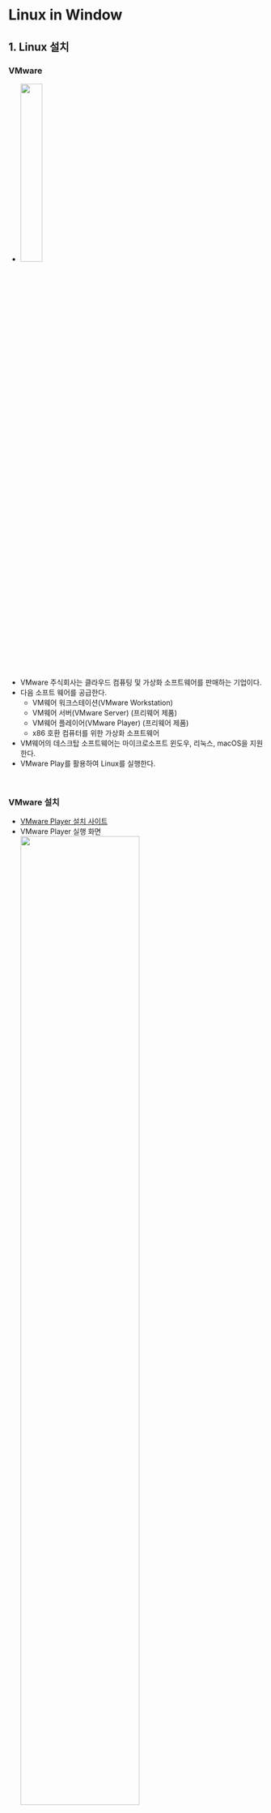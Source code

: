 # Linux in Window

## 1. Linux 설치

### VMware

- <img src="https://user-images.githubusercontent.com/66783849/190838258-9c73c73f-7660-45ae-b48f-64032e1f45f1.png" width="30%">
- VMware 주식회사는 클라우드 컴퓨팅 및 가상화 소프트웨어를 판매하는 기업이다.
- 다음 소프트 웨어를 공급한다.
  - VM웨어 워크스테이션(VMware Workstation)
  - VM웨어 서버(VMware Server) (프리웨어 제품)
  - VM웨어 플레이어(VMware Player) (프리웨어 제품)
  - x86 호환 컴퓨터를 위한 가상화 소프트웨어
- VM웨어의 데스크탑 소프트웨어는 마이크로소프트 윈도우, 리눅스, macOS을 지원한다.
- VMware Play를 활용하여 Linux를 실행한다.

<br>

### VMware 설치

- [VMware Player 설치 사이트](https://www.vmware.com/kr/products/workstation-player/workstation-player-evaluation.html)
- VMware Player 실행 화면  
  <img src="https://user-images.githubusercontent.com/66783849/190838635-11f3e829-4525-4235-98e7-978f33c8840b.png" width="70%">
- 기본적으로 재공되는 linux.ios들이 존재한다.

<br>

### Ubuntu 설치

<img src="https://user-images.githubusercontent.com/66783849/190838997-93244cf5-1daa-4a49-b1cb-275fd8628110.png" width="30%">

- Linux는 다양한 배포판이 존재한다.
  - 리눅스 베포판이란, 리눅스에서 작동하는 여러 종류의 프로그램을 꾸러미 하나로 모아놓은 것을 말한다.
  - Red Hat, CentOS, Debian, Fedora, Linux Mint, ubuntu 등등이 있다.
    - Utuntu : GNU/Linux를 근간으로 하여 사용자 편의성에 초점을 맞춰 개발된다.
    - RedHat Linux : 전 세계 Linux시장의 70~80%를 점유하고 있다.
      - CentOS Linux는 RedHat의 RHEL버전의 클론 버전으로, 무료 배포본이다.
- Ubuntu를 설치받아 VMware Player로 실행한다.
- [Ubuntu 설치 사이트](https://ubuntu.com/desktop) > Download Ubuntu > Download 를 선택하여 iso를 다운받는다.

<br><br>

## 2. VMware Player - Linux Ubuntu 실행

- VMware Player > Create a New Virtual Machine > Installer disc image file (iso): > [Browser...] 버튼 선택 > 설치한 ubuntu.iso 선택 > [Next>] > 이름 및 비밀번호 작성 > [Next>] > Machine 이름 및 경로 지정 > [Next>] > 저장공간 부여 (본인 16GB로 설정) > Setting 확인 후 [Finish]
- 지정한 Machine 이름의 Player 선택 후 Play한다.  
  <img src="https://user-images.githubusercontent.com/66783849/190839290-2ae6c52e-0760-49bc-a7a1-0dc2e38cd826.png" width="70%">
- Ubuntu가 실행이 되고, 요구하는 사항을 전부 입력하면 완료된다.  
- 설치된 Ubuntu > 메뉴 > Terminal앱을 실행하여 Terminal 창을 연다.  
  <img src="https://user-images.githubusercontent.com/66783849/190839639-86dab1b1-a015-49b0-a195-ea76f7e03170.png" width="49%"> <img src="https://user-images.githubusercontent.com/66783849/190839671-5b860f73-c6fa-4d52-bb8a-444d74e1e906.png" width="49%">

<br><br>


## 3. Linux 명령어

- 기초 명령어
  - touch : 0바이트 파일 생성, 파일의 날짜와 시간을 수정한다.
  - vi : 명령을 이용한 file 생성한다.
  - ls : 현재 위치의 파일 목록 조회
  - cd :디렉터리 이동 (Change directory)
  - pwd : 현재 작업 디렉토리의 경로를 보여준다. (print working directory)
  - mkdir : 디렉터리 생성한다. (Make Dirctory)
  - rmdir : 디렉토리를 지운다. (Remove directory)
  - rm : 파일을 삭제한다. (-r로 디렉터리 삭제) (Remove)
  - cat (Catenate) : 파일의 내용을 화면에 출력, 리다이렉션 기호('>')를 사용하여 새로운 파일 생성
  - cp : 파일 및 디렉터리를 복사한다. (Copy)
  - mv : 파일 또는 디렉터리의 이름을 바꾸거나 위치를 이동한다. (Move)
- 기타 명령어
  - 파일
    - file : 파일의 종류를 알아본다.
  - 명령
    - which : 명령어의 위치나 alias를 보여준다. 예) which ls -> /bin/ls
    - whereis : 명령어의 소스, 실행 파일, 메뉴얼 페이지등의 위피를 알려준다.
    - man : 로컬 시스템상에서 여러 참고 문서들을 이용하여 특정 명령이나 자원들의 메뉴얼 출력명령 (man -f ls : ls 요약 설명)
    - whatis : man page의 이름과 개요를 보여주는 명령어로, "man -f"와 같다.
    - apropos : whatis DB를 검색하여 검색하는 명령어와 관련이 있는 명령어를 간단히 설명과 보여준다.
  - 화면
    - clear : 화면 초기화
  - 문서 보기
    - head : 앞에서 n줄 보여준다.
    - tail : 뒤에서 n줄 보여준다.
    - more, less : 페이지로 문서 보기
    - wc : 텍스트 파일의 행수(-l), 단어수(-w), 문자수(-c)를 알려준다. 가장 긴 라인(-L)
    - umask : 새로운 파일이나 디렉토리 생성 시 기본 허가권 
    - nl : 각 라인에 번호를 붙여 표준출력으로 보여준다.
    - pr : 표준 출력으로 파일을 재구성하거나 쓰기 위한 명령으로 문서 파일을 양식화 하는 도구로 사용된다.
    - tac : 파일의 내용을 맨 아래 줄부터 역순으로 출력하는 명령어이다. cat의 반대버전이다.
  - 사용자
    - passwd : 유저의 페스워드를 변경한다.
    - group : 이용자가 속한 그룹들의 목록을 출력한다.
    - who : 로그인 중인 유저를 표시한다.
    - whoami : 현재의 실제 유저 ID의 유저명만을 표시한다.
    - w : 현재 로그인 중인 유저의 정보를 표시한다.
    - hostname : 현재 설정되어 있는 호스트의 이름을 표시하거나 변경한다.
    - id : 유저의 ID 정보를 표시한다.
    - finger : 유저의 정보(로그인 정보, 실명, 터미널명, 로그인 시각 등)를 표시한다.
  - 부팅
    - dmesg : 부팅시 커널에 출력되는 상태 정보를 볼 수 있도록 하는 프로그램이다.
  - 프로세스
    - ps : 현재 프로세스들의 상태를 PID(process ID)와 RP를 보여준다. 리눅스에서는 사용자, 파일, 프로세스도 번호로 관리할 수 있다. (-u, -l, -e, -f)
    - pstree : 프로세스들의 계층적인 트리구조 형태로 출력한다.
    - kill : 프로세스에 특정한 signal을 보내는 명령이다. 보통 중지시킬 수 없는 프로세스를 종료시킬 때 사용한다.
    - nice : 프로세스의 우선순위를 변경하는 명령이다. 명령으로 NI값을 설정한다.
- 중급 명령어
  - 문서 가공
    - expand : space to tab (expend -t 3 filename)
    - expand : tab to space (unexpend -t 3 filename)
    - fmt : 간단한 문서 포맷도구로 문단의 들여쓰기 중복되는 공백문자 등을 처리할 수 있다. 
    - paste : 여러 파일의 해당 라인을 합친다. (paste, paste -s, paste -d 구분자)
    - split : 하나의 파일을 여러 개의 작은 파일로 분리하는 명령어이다. 

<br>

### 기본 명령어

#### **touch**

- 0바이트 파일 생성, 파일의 날짜와 시간을 수정한다.
- 사용법
  - touch filename : filename의 파일을 생성
  - touch file1 file2 file3 : 파일을 동시에 생성
  - touch -c filename : filename의 시간을 현재시간으로 갱신 (change time)
  - touch -t 202110291608 filename : filename의 시간을 날짜 정보(YYYYMMDDhhmm)로 갱신 (20211029160 => 2021.10.29.16:08)
  - touch -d '2020-09-22 10:45:30' filename : 지정한 시간으로 접근 시간, 수정 시간이 수정되고, 변경시간은 현재 시간으로 수정된다.
  - touch -r oldfile newfile  : newfile의 날짜 정보를 oldfile의 날짜 정보와 동일하게 변경
  - touch -a filename : 현 시간으로 파일의 접근 시간, 변경 시간을 수정한다.
  - touch -m filename : 파일을 생성, 수정시간을 서버 시간으로 갱신
  - touch --help : 해당 명령어의 도움말을 보여주고 실행이 종료한다.
  - touch --version : version 정보를 출력하고 실행이 종료한다.

<br>

#### **vi**

- 명령을 이용한 file 생성한다.
- 기본 사용법
  - 지정한 이름의 파일이 생성되고 vi의 명령모드로 들어간다.
  - 이때 'i'또는 'a'를 누르고 원하는 내용을 입력한다.
  - Esc키를 누르면 다시 명령모드로 복귀한다.
  - “:wq”을 입력하면 파일에 내용이 저장되고 vi가 종료된다.
- 명령모드
  - G : 파일 끝으로 이동
  - dd : 한줄 잘라내기
  - 3dd : 3줄 잘라내기
  - p : 붙여넣기
  - x : 한글자 삭제
  - dw : 단어 삭제
  - u : 실행 취소
  - o : 줄 맨 앞
  - $ : 줄 맨 뒤
- 마지막 행 모드 (ESC > :~~)
  - :w : 저장
  - :q : 종료
  - :wq : 저장 후 종료
  - :set nu : 라인번호
  - :?문자열 : 커서 위치 뒤로 문자열 찾기
  - :/문자열 : 커서 위치 앞으로 문자열 찾기

#### test 텍스트 파일 만들기 실습
- vi test : test 파일 편집기 실행
- i : 내용 편집
- "Hello, World! \엔터 Im Happy" 입력
- ESC : 명령모드
- 첫 번째 줄 커서 이동 후 dd
- 두 번째 줄 커서 이동 후 p
- "I"에 커서를 이동한 후 a를 눌러 "'"를 입력한다.
- 커서를 이동해 x를 눌러 "'m"을 지운다.
- ":wq" : 저장 및 종료
```mermaid
  flowchart TB
  B-- zz -->A_2["vi 종료"]
  A_1["vi 시작"]--->B["명령모드<br>- 커서 이동<br>- 글자/줄 삭제 복사"]
  B -- i, a --> C["입력모드<br>- 입력 내용<br>버퍼로 옮겨져<br>추가/ 삭제"]
  C -- ESC --> B
  B -- : --> D["마지막 행 모드<br>- 저장<br>- 종료"]
  D -- ESC --> B
  D -- w --> D
  D -- q, 4!, w4 --> A_2
  ```

<br>

#### **ls (List segments)**

- ls (List segments) : 현재 위치의 파일 목록 조회
  - ls -l : 파일의 상세정보
  - ls -a : 숨김 파일 표시
  - ls -t : 파일들을 생성시간순(제일 최신 것부터)으로 표시
  - ls -rt : 파일들을 생성시간순(제일 오래된 것부터)으로 표시
  - ls -f : 파일 표시 시 마지막 유형에 나타내는 파일명을 끝에 표시 ('/' : 디렉터리, '*' : 실행파일, '@' : 링크 등등,,,)
  - ls -SS : 용량순 정렬 (-SSr 오름차순, -h 용량 단위 표시)
  - 묶어서 활용 가능하다. 예) ls -al (숨김파일 포함 상세정보), ls -alSSrh (숨김파일 포함하여 용량정보 내림차순 정렬 상세정보) (폴더는 du 명령어를 통해 용량을 확인할 수 있다.)

<br>

#### **cd**

- cd (Change directory) :디렉터리 이동
  - cd [디렉터리 경로] : 이동하려는 디렉터리로 이동 (예 cd folder)
  - cd ~ : 홈 디렉터리로 이동
  - cd / : 최상위 디렉터리로 이동
  - cd . : 현재 디렉터리 
  - cd .. : 상위 디렉터리로 이동
  - cd - : 이전 경로로 이동

<br>

#### **pwd (print working directory)**

- pwd(print working directory) : 현재 작업 디렉토리의 경로를 보여준다.

<br>

#### **mkdir (Make Dirctory)**

- mkdir (Make Dirctory) : 디렉터리 생성
  - mkdir dirname : dirname이라는 디렉터리 생성
  - mkdir dir1 dir2: 한 번에 여러 개의 디렉터리 생성
  - mkdir -p dirname/sub_dirname : dirname이라는 디렉터리 생성, sub_dirname이라는 하위 디렉터리도 생성
  - mkdir -m 700 dirname : 특정 퍼미션(권한)을 갖는 디렉터리 생성 (각각 파일 소유자, 소유 그룹, 일반 사용자에게 부여) (모두에게 권한 부여 : 777)
  - 다음과 같이 활용 가능하다. (예 mkdir -p dir1 dir2/dir2-1 dir2/dir2-2 dir3/dir3-1/dir3-1-1 )

8진수 | 2진수 | 권한 | 의미
-- | -- | -- | --
0 | 0 | --- | 아무 권한 없음
1 | 1 | --x | 실행 권한만 있음
2 | 10 | -w- | 쓰기 권한만 있음
3 | 11 | -wx | 쓰기,실행 권한 있음
4 | 100 | r-- | 읽기 권한만 있음
5 | 101 | r-x | 쓰기,실행 권한 있음
6 | 110 | rw- | 읽기,쓰기 권한 있음
7 | 111 | rwx | 모든 권한 있음

<br>

#### **rmdir (remove directory)**

- rmdir (remove directory) : 디렉터리 삭제
  - rmdir dir1 : dir1이라는 디렉터리를 삭제한다.
  - rmdir dir1 dir2 : 디렉터리 다중 생성
  - rmdir -p dir1/dir2 : 상위 디렉터리도 함께 삭제된다.

<br>

#### **rm (remove)**

- rm (Remove) : 파일 삭제
  - rm file1 : file1을 삭제
  - rm -f file1 : file1을 강제 삭제
  - rm -r dir : dir 디렉터리 삭제 (디렉터리는 -r 옵션 없이 삭제 불가, 하위 내용 포함 삭제)
  - rm -i dir : 파일마다 지울지 확인한다. 
  - 예시 ) rm -ri dir1 > y > y > y > ...

<br>

#### **cat (Catenate)**

- cat (Catenate) : 파일의 내용을 화면에 출력, 리다이렉션 기호('>')를 사용하여 새로운 파일 생성
  - cat file1 : file1의 내용을 출력
  - cat file1 file2 : file1과 file2의 내용을 출력
  - cat file1 file2 | more : file1과 file2의 내용을 페이지별로 출력
  - cat file1 file2 | head : file1과 file2의 내용을 처음부터 10번째 줄까지만 출력
  - cat file1 file2 | tail : file1과 file2의 내용을 끝에서부터 10번째 줄까지만 출력
  - '>' 기호 : 기존에 있는 파일 내용을 지우고 저장
  - '>>' 기호 : 기존 파일 내용 뒤에 덧붙여서 저장
  - '<' 기호 : 파일의 데이터를 명령에 입력
  - cat file1 firle2 > file3 : file1, file2의 명령 결과를 합쳐서 file3라는 파일에 저장
  - car file4 >> file3 : file3에 file4의 내용 추가
  - cat < file1 : file1의 결과 출력
  - cat < file1 > file2 : file1의 출력 결과를 file2에 저장

#### **cp (Copy)**

- cp (Copy) : 파일 및 디렉터리 삭제
  - cp file1 file2 : file1을 file2라는 이름으로 복사
  - cp -f file1 file2 : 강제 복사 (같은 이름이 있으면 강제 붙여넣기 진행)
  - cp -i file1 file2 : 복사할 대상 파일이 이미 존재할 때 덮어 쓸 것인지를 물어본다. (interactive)
  - cp -b file file2 : 덮어쓰거나 지울 때 백업본 파일을 만든다. (file2~가 생성된다)
  - cp -p file1 file2 : 소유권 허가권 시간정보를 유지 복사
  - cp -r dir1 dir2 : 디렉터리 복사. 폴더 안의 모든 하위 경로와 파일들을 복사한다.
  - 예) cp /etc/fstab .

<br>

#### **mv (move)**

- mv : 파일 또는 디렉터리의 이름을 바꾸거나 위치를 이동한다.
  - mv old_name new_name : old_name을 new_name로 변경한다.
  - mv -f : 묻지 않고 덮어 쓴다. (force)
  - mv -i : 덮어쓸지 묻는다.
  - mv -b : 파일 지우기 전에 백업본을 만든다.
  - mv file directory : 파일을 디렉터리로 옮긴다.

<br>



### 기타 명령어

#### **which : 명령어의 위치나 alias를 보여준다. 예) which ls -> bin/ls**

<br>

#### **whereis : 명령어의 소스, 실행 파일, 메뉴얼 페이지등의 위피를 알려준다.**

<br>

#### **file : 파일의 종류를 알아본다. ( 예 file file -> file : UTF-8 Unicode text )**

<br>

#### **clear : 화면 초기화**

<br>


#### **head**

- head : 파일의 첫 부분을 보여주는 명령. 텍스트 파일 앞에서 주어진 수 만큼의 행을 보여준다. (기본 10줄)
  - head -3 file : file의 내용 3행만큼 보여준다.

<br>

#### **tail**

- tail : head와 반대로 파일을 끝자리 부분을 보여준다. 주어진 개수만큼 줄을 버여준다.
  - tail -3 file : file의 내용 뒤에서 3행만큼 보여준다.
  - tail -3 -c file : 마지막 3바이트만 출력한다.
  - tail -f file : 특정 파일의 끝 부분에 새로운 행이 추가될 경우, 실시간으로 출력한다. (log를 볼 때 유용)

<br>

#### **more**

- more : 출력을 페이지 단위로 나누어 보여준다.
  - f, SPACE : 다음 페이지를 보여준다.
  - Enter : 한줄 씩 보여준다.
  - q, Q : 종료
  - b, ^B : 이전 페이지를 보여준다.
  - /검색어 : 검색어에 해당하는 단어를 검색한다.
  - = : 현재 line을 보여준다.
  - :f : 현재 파일의 이름과 현재 line number를 보여준다.
  - 예) more TNT cptest

<br>

#### **less**

- more의 상위호환 기능이다.

#### **wc**

- wc : 텍스트 파일의 행수, 단어수, 문자수를 알려준다.

<br>

#### **passwd**

- passwd : 유저의 패스워드를 변경한다.
  - passwd user : user의 패스워드를 변경한다.
  - passwd -l player : 유저의 계정을 잠근다.
  - passwd -d player : 유저의 페스워드를 삭제한다.
  - passwd -u player : 유저 계정의 잠금 상태를 해제한다.
  - passwd -n min : 패스워드에 변경가능 기한을 설정. min : 해당 일 수
  - passwd -x max : 패스워에 유효기간을 설정. max가 지난 후 패스워드 변경을 요구한다.
  - passwd -w warn : 패스워드 유효기간이 끝나기 warn일 전부터 메시지를 표시한다.

<br>

#### **group**

- group : 이용자가 속한 그룹들의 목록을 출력한다.

<br>

#### **who**

- who : 로그인 중인 유저를 표시한다.

<br>

#### **whoami**

- whoami : 현재의 실제 유저 ID의 유저명만을 표시한다.

<br>

#### **w**

- w : 현재 로그인 중인 유저의 정보를 표시한다.
  - w : 현재시간, 시스템 가동시간, 유저수 등등을 표시한다. 유저명, 터미널명, 로그인 호스트명, 로그인 시각, 실행중인 프로세스 등의 유저 정보를 표시한다. 
  - w user : user의 정보를 표시한다.
  - w -h user : 시스템 정보를 표시하지 않는다.
  - w -s user : 로그인의 시각과 프로세스 정보를 표시하지 않는다.
  - w -f user : 리모트 호스트명을 표시하지 않는다.

<br>

#### **chmod**

- chmod : 파일에 접근, 읽기, 실행 등의 허가권을 설정한다.
  - chmod a*rw test.txt
  - chmod 700 test.txt

<br>

#### **umask**

- umask : 새로운 파일이나 디렉토리 생성 시 기본 허가권 지정과 관련된 명령어이다.
  - umask : 현재 설정값을 본다.
  - umask -S : 현재 설정값을 문자로 표기한다. (u=rwx, g=rwx, o=rx)
  - umask 0352 : 0352로 허가권을 부여한다.
  - 기본적으로 파일이 생성될 때 보통 0666이라는 허가권을 요청한다. 

<br>

#### **cal**

- cal : 달력을 보여주는 명령이다.
  - cal : 현재 시스템의 날짜가 속한 달의 달력을 보여준다.
  - cal -j : 1월 1일부터 날짜수를 계산하여 출력한다.
  - cal -y : 올해의 달력을 표시한다.
  - cal 2006 : 2006년도 달력을 버여준다.
  - cal 5 2006 : 2006년도 5월 달력을 보여준다.

<br>

#### **date**

- date : 시스템의 날짜와 시간을 표시하거나 변경한다.
  - date -s 06:44 : 현재시간 변경

<br>

#### **hostname**

- hostname : 현재 설정되어 있는 호스트의 이름을 표시하거나 변경한다.
  - hostname [호스트이름] 

<br>

#### **dmesg**

- dmesg : 부팅시 커널에 출력되는 상태 정보를 볼 수 있도록 하는 프로그램이다.


<br>

#### **ps**

- ps : 현재 프로세스들의 상태를 PID(process ID)와 RP를 보여준다. 리눅스에서는 사용자, 파일, 프로세스도 번호로 관리할 수 있다.
  - ps -a : 다른 사용자에 의해 생선된 프로세스들도 보여준다.
  - ps -u : 프로세스의 소유자에 대한 정보를 자세히 보여준다.
  - ps -l : 프로세스의 정보들을 옆으로 길게 보여준다.
  - ps -x : 터미널 컨트롤과 관련이 없는 프로세스도 보여준다.
  - ps -e : 프로세스에 관련된 환경변수 정보를 함께 출력한다.
  - ps -f : 프로세스간에 상속관계를 보여준다.

<br>

#### **kill**

- kill : 프로세스에 특정한 signal을 보내는 명령이다. 보통 중지시킬 수 없는 프로세스를 종료시킬 때 사용한다.
  - kill option -시그널번호/시그널이름ID
  - kill -l : 시그널의 종류를 나열한다.
    - 15 SIGTERM : 가능한 정산 종료시키는 시그널로써, kill의 기본 시그널이다.
    - 1 SIGHUP(HUP) : 재시작
    - 2 SIGINT(INT) : 인터럽트 실행중지 (<kbd>Ctrl</kbd> + <kbd>c</kbd>와 동일)
    - 3 QUIT : 실행중지
    - 9 SIGKILL : 강제종료
    - 18 CONT : STOP에 의해 정지된 프로세스를 다시 실행시킨다. (countinue)
    - 19 STOP : 무조건적 정지
    - 20 TSTP : 실행 정지 후 다시 실행시키기 위해 대기시키는 시그널이다.
  - kill 724 : 724번 프로세스에 15번 시그널인 SIGTERM을 보낸다.
  - kill -9 756 757 758 : pid가 756, 757, 758 프로세스를 강제 종료(SIGKILL)한다.
  - kill -KILL PID 756 757 758 : (위와 동일)
  - kill -HUP 10118 : kill -1 10118와 동일하다.
  - kill %2 : 작업번호가 2인 프로세스를 종료시킨다.


<br>

#### **pstree**

- pstree : 프로세스들의 계층적인 트리구조 형태로 출력한다.
  - pstree
  - pstree -a : 각 프로세스의 명령행 인자까지 보여준다
  - pstree -h : 현재 프로세스와 조상 프로세스를 하이라이트로 강조해서 보여준다.
  - pstree -n : PID 값으로 정렬해서 보여준다.
  - pstree -p : PID 값을 같이 보여준다.

<br>

#### **nice**

- nice : 프로세스의 우선순위를 변경하는 명령이다. 명령으로 NI값을 설정한다.
  - NI 값은 -20 ~ 19가 존재한다. 값이 작을 수록 우선순위가 높다.
  - 일반 사용자는 NI값을 증가시킬 수 밖에 없고, 루트권한자는 값을 감소시켜 우선순위를 높일 수 있다.
  - nice -값 [ProcessName]
  - nice -10 bash : bash의 NI값을 10으로 변경시킨다.

<br>

#### **man**

- man : 로컬 시스템상에서 여러 참고 문서들을 이용하여 특정 명령이나 자원들의 메뉴얼 출력명령
  - man ls : ls 명령어의 메뉴얼 페이지를 보여준다.
  - man -k keyword : keyword 키워드가 발견되는 모든 메뉴얼의 내용을 검색하여 보여준다.
  - man -f keyword : keyword 레 대한 간략한 개요와 정보를 보여준다.
  - man -w keyword : 메뉴얼 페이지의 파일 위치를 보여준다.

<br>

#### **whatis**

- whatis : man page의 이름과 개요를 보여주는 명령어로, "man -f"와 같다.

<br>

#### **apropos**

- apropos : whatis DB를 검색하여 검색하는 명령어와 관련이 있는 명령어를 간단히 설명과 보여준다.
  - apropos jpeg : jpeg와 관련된 명령어 whatis와 같이 보여준다.

<br><br>

### 중급 명령어

#### **expand**

- expand : 일반적으로 설정되어 있는 탭(Tab)의 크기(8)를 원하는 공백(space)의 수로 바꾸어 화면에 출력하다.
  - Tab을 Space로 전환시켜준다. (수정x 표준출력o)
  - Tab의 크기는 8칸이다.
  - expand -t 3 tab : tab 문서 내부의 tab을 3개의 space로 변환

<br>

#### **unexpand**

- unexpand : 스페이스의 크기를 탭으로 전환시켜준다.
  - unexpand -a filename : 행의 시작부분의 공백 뿐만 아니라 모든 공백을 변환한다.
  - unexpand -t 3 filename : 지정한 공백크기를 하나의 Tab(8칸)으로 변환한다.

<br>

#### **cut**

- cut : 데이터의 열(column)을 추출할 때 사용한다.
  - cut -c 1-2 file : file의 첫 번째 필드 부터 두 번째 필드만 문자수로 따져 출력.
  - cut -f 1-10 file : file의 첫 번째 필드 부터 열 번째 필드만 필드수로 따져 출력.
  - cut -c 1-2 -d file : 필드 구분자를 짓는다.(-d, TAB)

<br>

#### **fmt**

- fmt : 간단한 문서 포맷도구로 문단의 들여쓰기 중복되는 공백문자 등을 처리할 수 있다. 
  - fmt filename : 
  - fmt -u filename : 중복되는 공백 문자를 모두 하나로 취급한다.
  - fmt -t filename : 단락의 처음 두 라인의 들여쓰기를 원래대로 유지한다.
  - fmt -w filename : 최대 라인 폭을 설정한다. w를 생략하고 -뒤에 직접 입력해도 된다.
  - fmt -w 10 filename

<br>

#### **nl**

- nl : 각 라인에 번호를 붙여 표준출력으로 보여준다.
  - nl filename : 라인을 붙여 출력
  - nl -s'구분자' file : 라인 번호와 문자열 사이에 '구분자' 설정

<br>

#### **paste**

- paste : 여러 파일의 해당 라인을 합친다.
  - 각 라인의 해당 라인을 연속적으로 출력하고, 새로운 라인 앞에서는 탭을 삽입한다.
  - paste file1 file2 : file1의 내용과 file2의 내용을 합친다. (a   b) o, (a<br>b) x 
  - paste -d 구분자 file1 file2 : 결합하는 라인의 구분자를 지정한다. 기본 값은 TAB 문자이다.
  - paste -s file1 file2 : 한 파일의 내용을 먼저 연속적으로 출력한 후, 다음 파일을 덧 붙여 출력한다. 

<br>

#### **pr**

- pr : 표준 출력으로 파일을 재구성하거나 쓰기 위한 명령으로 문서 파일을 양식화 하는 도구로 사용된다.
  - pr fimename : 표준출력
  - pr +'n' -'c' filename : 지정한 페이지(n)부터 출력(기본 1)하고 ,열의 수(c)만큼 출력한다.
  - pr -n filename : 라인 번호를 붙인다.
  - pr -d filename : 라인 사이를 한 라인씩 띄어 출력한다.
  - pr -h filename : 각 페이지의 헤더를 명시한다.
  - pr -l 라인 filename : 페이지의 길이를 '라인'수로 지정한다. (기본 66)
  - pr -m filename : 각 파일을 열대로 합쳐서 출력한다. (최대 8라인 합치기)
  - pr -w width filename : 라인 폭을 width에 지정한 수로 설정 (기본 27)

<br>

#### **split**

- split : 하나의 파일을 여러 개의 작은 파일로 분리하는 명령어이다. 
  - newfile을 지정하지 않으면 xaa, xab... 등과 같은 형태로 저장된다.
  - split filename newfile : 기본값 1000라인 단위로 filaname파일을 분리하여 newfile에 저장한다.
  - split -b 사이즈 filename newfile : 파일을 주어진 바이트 크기로 분리한다.
  - split -c 사이즈 filename newfile : 파일을 주어진 라인 크기에 맞도록 분리한다.
  - split -l 라인 filename newfile : 파일을 주어진 라인 수 단위로 분리한다.
  - split -넘버 filename newfile : -l 옵션을 사용한 것과 동일한 역할을 한다.


<br>


#### **tac**

- tac : 파일의 내용을 맨 아래 줄부터 역순으로 출력하는 명령어이다. cat의 반대버전이다.

<br>

#### **id**

- id : 유저의 ID 정보를 표시한다.
  - 실효유저ID/실효유저명, 실효그룹ID/실효그룹명, 소속그룹ID/소속그룹명에 대한 정보를 표시한다.
  - id User : User의 ID 정보를 표시한다.

옵션 | 의미
-- | --
-u | 실효 유저 ID를 표시한다.
-g | 실효 그룹 ID를 표시한다.
-G | 소속 그룹 ID를 표시한다.
-n | ID 대신 이름을 표시한다.   -u, -g, -G 옵션과 조합해 사용한다.
-r | 실효 ID 대신 실제 ID를 표시한다.   -u, -g 옵션과 조합해 사용한다.

<br>


#### **finger**

- finger : 유저의 정보를 표시한다.
  - 로그인 정보, 실명, 터미널명, 로그인 시각 등의 정보를 출력한다.
  - finger : 현재 로그인해 있는 유저들에 대한 정보를 보여준다.
  - finger User : User의 로그인 정보를 출력한다.
  -  


<br>

#### ** **

<br>

#### ** **

<br>


#### ** **

<br>

#### ** **

<br>


## 4. Linux 파일과 디렉토리

- 파일 경로
  - 파일 경로는 루트 디렉터리인(절대경로) "/"에서 시작하여 특정 파일이나 디렉터리를 표시한다.
  - 홈 디렉터리 : 일반 사용자가 자신만의 파일들을 관리하기 위해 사용하는 디렉터리("~")이다.
    - 홈 디렉터리는 "echo $HOME"명령을 입력하여 확인한다.
- 디렉터리 작업
  - 명령은 다음 방법을 통해 입력된다.
    - $ 명령 [옵션] [인수]
      - 명령 : 수행하고자 하는 UNIX 명령
      - 옵션 : 명령 수행에 필요한 선택사항
      - 인수 : 명령을 수행하는데 필요한 정보
  - 현재 디렉터리 : "pwd"명령어를 통해 확인한다.
  - 디렉터리 변경 : "cd"명령어를 통해 변경한다.
  - 특수 경로
    - "." : 현재 작업 디렉터리
    - ".." : 상위 작업 디렉터리
    - "~" : 사용자 홈 디렉터리
- 디렉터리 내용 확인
  - 현재 디렉터리 내용 확인은 "ls" 명령어를 통해 이루어진다.
    - ls file : 파일 이름이나 디렉터리의 내용을 확인한다.
      - -F : 파일의 타입을 표시
      - -l : 파일의 크기 및 권한에 대한 정보 표시
      - -a : "."을 포함한 파일까지 모두 출력
      - -R : 하위 디렉터리의 내용을 제귀적으로 호출
  - 사용 권한
    - r : 읽기 권한
    - w : 쓰기 권한
    - x : 실행 권한
    - \- : 해당 권한 없음
  - 메뉴얼 페이지 사용은 "man"을 통해 이루어진다.
    - man ls : ls 명령에 대한 메뉴얼 페이지를 출력
    - man -k calendar : calendar와 관련된 명령어 출력
- 파일 링크 관리
  - "In"을 통해 파일의 링크를 생성한다.
    - In /etc/passwd passwd : /etc/passwd 파일을 passwd로 링크시킨다.
  - 하드링크
    - 하나의 파일에 여러 개의 링크를 생성한다.
    - 존재하지 않는 파일에 대해 심볼릭링크 파일을 작성할 수 없다.
    - 연결되어 있는 파일이 어떤 파일인지 알기 어렵다.
    - 같은 파일 시스템간에서만 작성할 수 있다.
      - ls -i unix : unix 파일의 아이노드를 확인한다. (8913092)
      - In unix linux : unix 파일에 대해 하드링크 작성
      - ls -i uinx linux : 두 파일의 아이노드가 같음을 확인한다. (8913092)
  - 심볼릭 링크(Symbolic link)
    - 파일에 또 다른 이름이 부여하지만, 하드링크처럼 아이노드에 링크되지 않는다.
    - 존재하지 않는 파일에 대해 심볼릭 링크 파일을 작성할 수 있다.
    - 커널에 의해 처리된다.
    - 연결되어 있는 파일을 찾기 쉽다.
    - 다른 파일 시스템간에 작성할 수 있다.
      - In -s car pen : car 라는 파일에 대해 심볼릭 링크 작성
      - ls -i car pen : 아이노드 번호가 다르다.
- 사용자권한 자동 부여
  - 사용자가 파일을 만들면 자동으로 파일의 접근권한이 부여된다.
  - 파일 작성 마스크("mask")를 사용하여 접근권한을 수정한다.

## 5. Linux 사용권한과 시스템 보호

- 파일 사용 권한
  - Unix 시스템은 멀티유저 시스템이다.
  - 한 사용자의 사용이 다른 사용자에게 피해가 되지 않도록 보호장치를 마련해 놓았다.
    - 읽기 권한 : 파일 또는 디렉터리의 내용을 볼 수 있다.
    - 쓰기 권한 : 파일 내용 수정 또는 디렉터리 내 새파일 생성 가능하다.
    - 실행 권한 : 파일을 실행 또는 디렉터리로 이동할 수 있다.
  - "chmod"를 통해 파일 사용권한을 설정할 수 있다.
    - chmod u+wx linux
    - chmod a-x linux

################ ppt 26~

###

# 참조

- Linux 종류
  - https://www.leafcats.com/186
  - https://hanamon.kr/%EB%A6%AC%EB%88%85%EC%8A%A4%EB%8A%94-%EB%AC%B4%EC%97%87%EC%9D%B4%EA%B3%A0-%EC%9A%B0%EB%B6%84%ED%88%AC%EB%8A%94-%EB%AC%B4%EC%97%87%EC%9D%B8%EA%B0%80/
